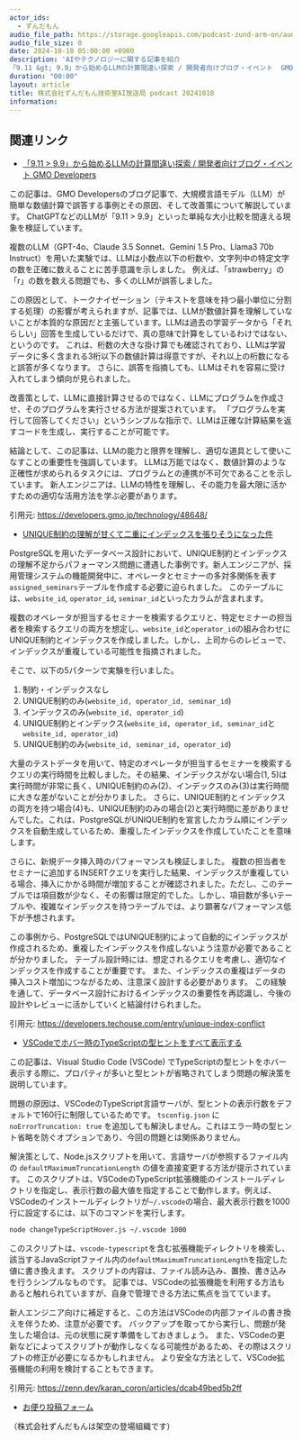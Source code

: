```yaml
---
actor_ids:
  - ずんだもん
audio_file_path: https://storage.googleapis.com/podcast-zund-arm-on/audio/株式会社ずんだもん技術室AI放送局_podcast_20241018.mp3
audio_file_size: 0
date: 2024-10-18 05:00:00 +0900
description: 'AIやテクノロジーに関する記事を紹介  
「9.11 &gt; 9.9」から始めるLLMの計算間違い探索 / 開発者向けブログ・イベント  GMO Developers、UNIQUE制約の理解が甘くて二重にインデックスを張りそうになった件、VSCodeでホバー時のTypeScriptの型ヒントをすべて表示する'
duration: "00:00"
layout: article
title: 株式会社ずんだもん技術室AI放送局 podcast 20241018
information: 
---
```


## 関連リンク


- [「9.11 > 9.9」から始めるLLMの計算間違い探索 / 開発者向けブログ・イベント  GMO Developers](https://developers.gmo.jp/technology/48648/)  



この記事は、GMO Developersのブログ記事で、大規模言語モデル（LLM）が簡単な数値計算で誤答する事例とその原因、そして改善策について解説しています。  ChatGPTなどのLLMが「9.11 > 9.9」といった単純な大小比較を間違える現象を検証しています。

複数のLLM（GPT-4o、Claude 3.5 Sonnet、Gemini 1.5 Pro、Llama3 70b Instruct）を用いた実験では、LLMは小数点以下の桁数や、文字列中の特定文字の数を正確に数えることに苦手意識を示しました。  例えば、「strawberry」の「r」の数を数える問題でも、多くのLLMが誤答しました。

この原因として、トークナイゼーション（テキストを意味を持つ最小単位に分割する処理）の影響が考えられますが、記事では、LLMが数値計算を理解していないことが本質的な原因だと主張しています。LLMは過去の学習データから「それらしい」回答を生成しているだけで、真の意味で計算をしているわけではない、というのです。  これは、桁数の大きな掛け算でも確認されており、LLMは学習データに多く含まれる3桁以下の数値計算は得意ですが、それ以上の桁数になると誤答が多くなります。  さらに、誤答を指摘しても、LLMはそれを容易に受け入れてしまう傾向が見られました。

改善策として、LLMに直接計算させるのではなく、LLMにプログラムを作成させ、そのプログラムを実行させる方法が提案されています。  「プログラムを実行して回答してください」というシンプルな指示で、LLMは正確な計算結果を返すコードを生成し、実行することが可能です。

結論として、この記事は、LLMの能力と限界を理解し、適切な道具として使いこなすことの重要性を強調しています。  LLMは万能ではなく、数値計算のような正確性が求められるタスクには、プログラムとの連携が不可欠であることを示しています。 新人エンジニアは、LLMの特性を理解し、その能力を最大限に活かすための適切な活用方法を学ぶ必要があります。


引用元: https://developers.gmo.jp/technology/48648/


- [UNIQUE制約の理解が甘くて二重にインデックスを張りそうになった件](https://developers.techouse.com/entry/unique-index-conflict)  



PostgreSQLを用いたデータベース設計において、UNIQUE制約とインデックスの理解不足からパフォーマンス問題に遭遇した事例です。新人エンジニアが、採用管理システムの機能開発中に、オペレータとセミナーの多対多関係を表す`assigned_seminars`テーブルを作成する必要に迫られました。  このテーブルには、`website_id`, `operator_id`, `seminar_id`といったカラムが含まれます。

複数のオペレータが担当するセミナーを検索するクエリと、特定セミナーの担当者を検索するクエリの両方を想定し、`website_id`と`operator_id`の組み合わせにUNIQUE制約とインデックスを作成しました。しかし、上司からのレビューで、インデックスが重複している可能性を指摘されました。

そこで、以下の5パターンで実験を行いました。

1. 制約・インデックスなし
2. UNIQUE制約のみ(`website_id, operator_id, seminar_id`)
3. インデックスのみ(`website_id, operator_id`)
4. UNIQUE制約とインデックス(`website_id, operator_id, seminar_id`と`website_id, operator_id`)
5. UNIQUE制約のみ(`website_id, seminar_id, operator_id`)

大量のテストデータを用いて、特定のオペレータが担当するセミナーを検索するクエリの実行時間を比較しました。その結果、インデックスがない場合(1, 5)は実行時間が非常に長く、UNIQUE制約のみ(2)、インデックスのみ(3)は実行時間に大きな差がないことが分かりました。  さらに、UNIQUE制約とインデックスの両方を持つ場合(4)も、UNIQUE制約のみの場合(2)と実行時間に差がありませんでした。これは、PostgreSQLがUNIQUE制約を宣言したカラム順にインデックスを自動生成しているため、重複したインデックスを作成していたことを意味します。

さらに、新規データ挿入時のパフォーマンスも検証しました。  複数の担当者をセミナーに追加するINSERTクエリを実行した結果、インデックスが重複している場合、挿入にかかる時間が増加することが確認されました。ただし、このテーブルでは項目数が少なく、その影響は限定的でした。しかし、項目数が多いテーブルや、複雑なインデックスを持つテーブルでは、より顕著なパフォーマンス低下が予想されます。

この事例から、PostgreSQLではUNIQUE制約によって自動的にインデックスが作成されるため、重複したインデックスを作成しないよう注意が必要であることが分かりました。  テーブル設計時には、想定されるクエリを考慮し、適切なインデックスを作成することが重要です。  また、インデックスの重複はデータの挿入コスト増加につながるため、注意深く設計する必要があります。  この経験を通して、データベース設計におけるインデックスの重要性を再認識し、今後の設計やレビューに活かしていくと結論付けられました。


引用元: https://developers.techouse.com/entry/unique-index-conflict


- [VSCodeでホバー時のTypeScriptの型ヒントをすべて表示する](https://zenn.dev/karan_coron/articles/dcab49bed5b2ff)  



この記事は、Visual Studio Code (VSCode) でTypeScriptの型ヒントをホバー表示する際に、プロパティが多いと型ヒントが省略されてしまう問題の解決策を説明しています。

問題の原因は、VSCodeのTypeScript言語サーバが、型ヒントの表示行数をデフォルトで160行に制限しているためです。  `tsconfig.json` に `noErrorTruncation: true` を追加しても解決しません。これはエラー時の型ヒント省略を防ぐオプションであり、今回の問題とは関係ありません。

解決策として、Node.jsスクリプトを用いて、言語サーバが参照するファイル内の `defaultMaximumTruncationLength` の値を直接変更する方法が提示されています。  このスクリプトは、VSCodeのTypeScript拡張機能のインストールディレクトリを指定し、表示行数の最大値を指定することで動作します。例えば、VSCodeのインストールディレクトリが`~/.vscode`の場合、最大表示行数を1000行に設定するには、以下のコマンドを実行します。

```bash
node changeTypeScriptHover.js ~/.vscode 1000
```

このスクリプトは、`vscode-typescript`を含む拡張機能ディレクトリを検索し、該当するJavaScriptファイル内の`defaultMaximumTruncationLength`を指定した値に書き換えます。  スクリプトの内容は、ファイル読み込み、置換、書き込みを行うシンプルなものです。  記事では、VSCodeの拡張機能を利用する方法もあると触れられていますが、自身で管理できる方法に焦点を当てています。

新人エンジニア向けに補足すると、この方法はVSCodeの内部ファイルの書き換えを伴うため、注意が必要です。  バックアップを取ってから実行し、問題が発生した場合は、元の状態に戻す準備をしておきましょう。 また、VSCodeの更新などによってスクリプトが動作しなくなる可能性があるため、その際はスクリプトの修正が必要になるかもしれません。  より安全な方法として、VSCode拡張機能の利用を検討することもできます。


引用元: https://zenn.dev/karan_coron/articles/dcab49bed5b2ff



- [お便り投稿フォーム](https://forms.gle/ffg4JTfqdiqK62qf9)

（株式会社ずんだもんは架空の登場組織です）
